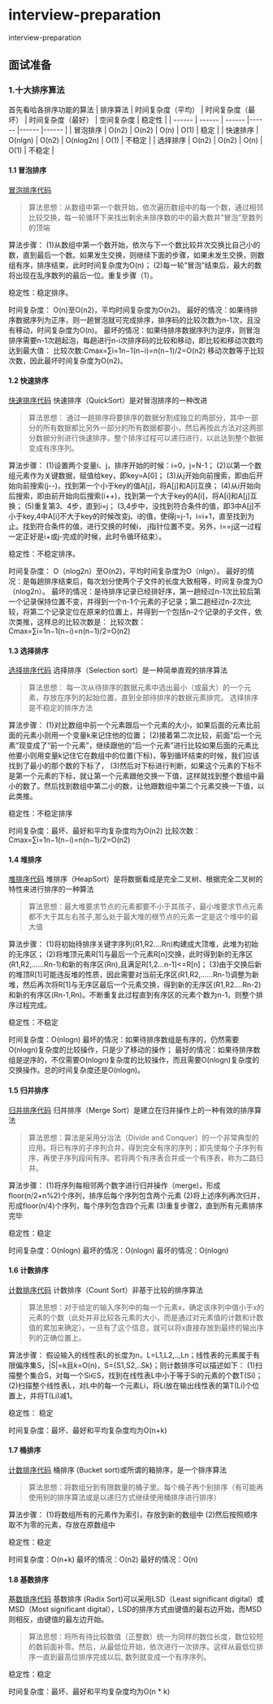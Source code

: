 # interview-preparation
interview-preparation
## 面试准备

### 1.十大排序算法
首先看哈各排序功能的算法
| 排序算法 | 时间复杂度（平均） | 时间复杂度（最坏） | 时间复杂度（最好） | 空间复杂度 | 稳定性 |
| ------ | ------ | ------ |------ |------ |------ |
| 冒泡排序 | O(n2) | O(n2) | O(n) | O(1) | 稳定 |
| 快速排序 | O(nlgn) | O(n2) | O(nlog2n) | O(1) | 不稳定 |
| 选择排序 | O(n2) | O(n2) | O(n) | O(1) | 不稳定 |

#### 1.1 冒泡排序
[冒泡排序代码](https://github.com/whd-mtt/interview-preparation/blob/master/src/main/java/com/whd/interview/preparation/algorithm/sort/BubbleSort.java)
> 算法思想：从数组中第一个数开始，依次遍历数组中的每一个数，通过相邻比较交换，每一轮循环下来找出剩余未排序数的中的最大数并”冒泡”至数列的顶端

算法步骤： 
(1)从数组中第一个数开始，依次与下一个数比较并次交换比自己小的数，直到最后一个数。如果发生交换，则继续下面的步骤，如果未发生交换，则数组有序，排序结束，此时时间复杂度为O(n)； 
(2)每一轮”冒泡”结束后，最大的数将出现在乱序数列的最后一位。重复步骤（1）。

稳定性：稳定排序。

时间复杂度： O(n)至O(n2)，平均时间复杂度为O(n2)。
最好的情况：如果待排序数据序列为正序，则一趟冒泡就可完成排序，排序码的比较次数为n-1次，且没有移动，时间复杂度为O(n)。
最坏的情况：如果待排序数据序列为逆序，则冒泡排序需要n-1次趟起泡，每趟进行n-i次排序码的比较和移动，即比较和移动次数均达到最大值： 
比较次数:Cmax=∑i=1n−1(n−i)=n(n−1)/2=O(n2) 
移动次数等于比较次数，因此最坏时间复杂度为O(n2)。

#### 1.2 快速排序
[快速排序代码](https://github.com/whd-mtt/interview-preparation/blob/master/src/main/java/com/whd/interview/preparation/algorithm/sort/QuickSort.java)
快速排序（QuickSort）是对冒泡排序的一种改进
> 算法思想： 通过一趟排序将要排序的数据分割成独立的两部分，其中一部分的所有数据都比另外一部分的所有数据都要小，然后再按此方法对这两部分数据分别进行快速排序，整个排序过程可以递归进行，以此达到整个数据变成有序序列。

算法步骤：
(1)设置两个变量i、j，排序开始的时候：i=0，j=N-1；
(2)以第一个数组元素作为关键数据，赋值给key，即key=A[0]；
(3)从j开始向前搜索，即由后开始向前搜索(j--)，找到第一个小于key的值A[j]，将A[j]和A[i]互换；
(4)从i开始向后搜索，即由前开始向后搜索(i++)，找到第一个大于key的A[i]，将A[i]和A[j]互换；
(5)重复第3、4步，直到i=j； (3,4步中，没找到符合条件的值，即3中A[j]不小于key,4中A[i]不大于key的时候改变j、i的值，使得j=j-1，i=i+1，直至找到为止。找到符合条件的值，进行交换的时候i， j指针位置不变。另外，i==j这一过程一定正好是i+或j-完成的时候，此时令循环结束）。

稳定性：不稳定排序。

时间复杂度： O（nlog2n）至O(n2)，平均时间复杂度为O（nlgn）。
最好的情况：是每趟排序结束后，每次划分使两个子文件的长度大致相等，时间复杂度为O（nlog2n）。
最坏的情况：是待排序记录已经排好序，第一趟经过n-1次比较后第一个记录保持位置不变，并得到一个n-1个元素的子记录；第二趟经过n-2次比较，将第二个记录定位在原来的位置上，并得到一个包括n-2个记录的子文件，依次类推，这样总的比较次数是： 
比较次数：Cmax=∑i=1n−1(n−i)=n(n−1)/2=O(n2)

#### 1.3 选择排序
[选择排序代码](https://github.com/whd-mtt/interview-preparation/blob/master/src/main/java/com/whd/interview/preparation/algorithm/sort/SelectSort.java)
选择排序（Selection sort）是一种简单直观的排序算法
> 算法思想： 每一次从待排序的数据元素中选出最小（或最大）的一个元素，存放在序列的起始位置，直到全部待排序的数据元素排完。 选择排序是不稳定的排序方法

算法步骤：
(1)对比数组中前一个元素跟后一个元素的大小，如果后面的元素比前面的元素小则用一个变量k来记住他的位置；
(2)接着第二次比较，前面“后一个元素”现变成了“前一个元素”，继续跟他的“后一个元素”进行比较如果后面的元素比他要小则用变量k记住它在数组中的位置(下标)，等到循环结束的时候，我们应该找到了最小的那个数的下标了，
(3)然后对下标进行判断，如果这个元素的下标不是第一个元素的下标，就让第一个元素跟他交换一下值，这样就找到整个数组中最小的数了。然后找到数组中第二小的数，让他跟数组中第二个元素交换一下值，以此类推。

稳定性：不稳定排序

时间复杂度：最坏、最好和平均复杂度均为O(n2)
比较次数：Cmax=∑i=1n−1(n−i)=n(n−1)/2=O(n2)


#### 1.4 堆排序
[堆排序代码](https://github.com/whd-mtt/interview-preparation/blob/master/src/main/java/com/whd/interview/preparation/algorithm/sort/HeapSort.java)
堆排序（HeapSort）是将数据看成是完全二叉树、根据完全二叉树的特性来进行排序的一种算法
> 算法思想：最大堆要求节点的元素都要不小于其孩子，最小堆要求节点元素都不大于其左右孩子,那么处于最大堆的根节点的元素一定是这个堆中的最大值

算法步骤：
(1)将初始待排序关键字序列(R1,R2….Rn)构建成大顶堆，此堆为初始的无序区；
(2)将堆顶元素R[1]与最后一个元素R[n]交换，此时得到新的无序区(R1,R2,……Rn-1)和新的有序区(Rn),且满足R[1,2…n-1]<=R[n]；
(3)由于交换后新的堆顶R[1]可能违反堆的性质，因此需要对当前无序区(R1,R2,……Rn-1)调整为新堆，然后再次将R[1]与无序区最后一个元素交换，得到新的无序区(R1,R2….Rn-2)和新的有序区(Rn-1,Rn)。不断重复此过程直到有序区的元素个数为n-1，则整个排序过程完成。

稳定性：不稳定

时间复杂度：O(nlogn)
最坏的情况：如果待排序数组是有序的，仍然需要O(nlogn)复杂度的比较操作，只是少了移动的操作；
最好的情况：如果待排序数组是逆序的，不仅需要O(nlogn)复杂度的比较操作，而且需要O(nlogn)复杂度的交换操作。总的时间复杂度还是O(nlogn)。

#### 1.5 归并排序
[归并排序代码](https://github.com/whd-mtt/interview-preparation/blob/master/src/main/java/com/whd/interview/preparation/algorithm/sort/MergeSort.java)
归并排序（Merge Sort）是建立在归并操作上的一种有效的排序算法
> 算法思想：算法是采用分治法（Divide and Conquer）的一个非常典型的应用。将已有序的子序列合并，得到完全有序的序列；即先使每个子序列有序，再使子序列段间有序。若将两个有序表合并成一个有序表，称为二路归并。

算法步骤：
(1)将序列每相邻两个数字进行归并操作（merge)，形成floor(n/2+n%2)个序列，排序后每个序列包含两个元素
(2)将上述序列再次归并，形成floor(n/4)个序列，每个序列包含四个元素
(3)重复步骤2，直到所有元素排序完毕

稳定性：稳定

时间复杂度：O(nlogn) 
最坏的情况：O(nlogn) 
最坏的情况：O(nlogn) 

#### 1.6 计数排序
[计数排序代码](https://github.com/whd-mtt/interview-preparation/blob/master/src/main/java/com/whd/interview/preparation/algorithm/sort/CountSort.java)
计数排序（Count Sort）非基于比较的排序算法
> 算法思想：对于给定的输入序列中的每一个元素x，确定该序列中值小于x的元素的个数（此处并非比较各元素的大小，而是通过对元素值的计数和计数值的累加来确定）。一旦有了这个信息，就可以将x直接存放到最终的输出序列的正确位置上。

算法步骤：
假设输入的线性表L的长度为n，L=L1,L2,..,Ln；线性表的元素属于有限偏序集S，|S|=k且k=O(n)，S={S1,S2,..Sk}；则计数排序可以描述如下：
(1)扫描整个集合S，对每一个Si∈S，找到在线性表L中小于等于Si的元素的个数T(Si)；
(2)扫描整个线性表L，对L中的每一个元素Li，将Li放在输出线性表的第T(Li)个位置上，并将T(Li)减1。

稳定性： 稳定

时间复杂度：最坏、最好和平均复杂度均为O(n+k)


#### 1.7 桶排序
[计数排序代码](https://github.com/whd-mtt/interview-preparation/blob/master/src/main/java/com/whd/interview/preparation/algorithm/sort/BucketSort.java)
桶排序 (Bucket sort)或所谓的箱排序，是一个排序算法
> 算法思想：将数组分到有限数量的桶子里。每个桶子再个别排序（有可能再使用别的排序算法或是以递归方式继续使用桶排序进行排序）

算法步骤：
(1)将数组所有的元素作为索引，存放到新的数组中
(2)然后按照顺序取不为零的元素，存放在原数组中

稳定性：稳定

时间复杂度：O(n+k)
最坏的情况：O(n2)
最好的情况：O(n)

#### 1.8 基数排序
[基数排序代码](https://github.com/whd-mtt/interview-preparation/blob/master/src/main/java/com/whd/interview/preparation/algorithm/sort/RadixSort.java)
基数排序 (Radix Sort)可以采用LSD（Least significant digital）或MSD（Most significant digital），LSD的排序方式由键值的最右边开始，而MSD则相反，由键值的最左边开始。
> 算法思想：将所有待比较数值（正整数）统一为同样的数位长度，数位较短的数前面补零。然后，从最低位开始，依次进行一次排序。这样从最低位排序一直到最高位排序完成以后, 数列就变成一个有序序列。

稳定性：稳定

时间复杂度：最坏、最好和平均复杂度均为O(n * k)
